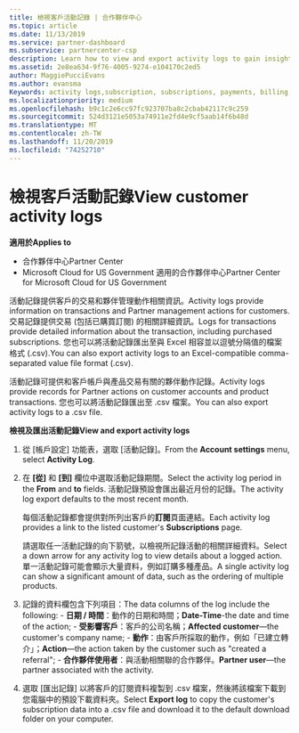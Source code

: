 ```yaml
---
title: 檢視客戶活動記錄 | 合作夥伴中心
ms.topic: article
ms.date: 11/13/2019
ms.service: partner-dashboard
ms.subservice: partnercenter-csp
description: Learn how to view and export activity logs to gain insight on customer account transactions and other customer-related partner management activities.
ms.assetid: 2e8ea634-9f76-4005-9274-e104170c2ed5
author: MaggiePucciEvans
ms.author: evansma
Keywords: activity logs,subscription, subscriptions, payments, billing, transactions, 活動記錄, 訂用帳戶, 付款, 帳單, 交易
ms.localizationpriority: medium
ms.openlocfilehash: b9c1c2e6cc97fc923707ba8c2cbab42117c9c259
ms.sourcegitcommit: 524d3121e5053a74911e2fd4e9cf5aab14f6b48d
ms.translationtype: MT
ms.contentlocale: zh-TW
ms.lasthandoff: 11/20/2019
ms.locfileid: "74252710"
---
```

# <a name="view-customer-activity-logs"></a><span data-ttu-id="a1e2a-104">檢視客戶活動記錄</span><span class="sxs-lookup"><span data-stu-id="a1e2a-104">View customer activity logs</span></span>

<span data-ttu-id="a1e2a-105">**適用於**</span><span class="sxs-lookup"><span data-stu-id="a1e2a-105">**Applies to**</span></span>

-  <span data-ttu-id="a1e2a-106">合作夥伴中心</span><span class="sxs-lookup"><span data-stu-id="a1e2a-106">Partner Center</span></span>
-  <span data-ttu-id="a1e2a-107">Microsoft Cloud for US Government 適用的合作夥伴中心</span><span class="sxs-lookup"><span data-stu-id="a1e2a-107">Partner Center for Microsoft Cloud for US Government</span></span>


<span data-ttu-id="a1e2a-108">活動記錄提供客戶的交易和夥伴管理動作相關資訊。</span><span class="sxs-lookup"><span data-stu-id="a1e2a-108">Activity logs provide information on transactions and Partner management actions for customers.</span></span> <span data-ttu-id="a1e2a-109">交易記錄提供交易 (包括已購買訂閱) 的相關詳細資訊。</span><span class="sxs-lookup"><span data-stu-id="a1e2a-109">Logs for transactions provide detailed information about the transaction, including purchased subscriptions.</span></span> <span data-ttu-id="a1e2a-110">您也可以將活動記錄匯出至與 Excel 相容並以逗號分隔值的檔案格式 (.csv).</span><span class="sxs-lookup"><span data-stu-id="a1e2a-110">You can also export activity logs to an Excel-compatible comma-separated value file format (.csv).</span></span>

<span data-ttu-id="a1e2a-111">活動記錄可提供和客戶帳戶與產品交易有關的夥伴動作記錄。</span><span class="sxs-lookup"><span data-stu-id="a1e2a-111">Activity logs provide records for Partner actions on customer accounts and product transactions.</span></span> <span data-ttu-id="a1e2a-112">您也可以將活動記錄匯出至 .csv 檔案。</span><span class="sxs-lookup"><span data-stu-id="a1e2a-112">You can also export activity logs to a .csv file.</span></span>

<span data-ttu-id="a1e2a-113">**檢視及匯出活動記錄**</span><span class="sxs-lookup"><span data-stu-id="a1e2a-113">**View and export activity logs**</span></span>

1.  <span data-ttu-id="a1e2a-114">從 [帳戶設定] 功能表，選取 [活動記錄]。</span><span class="sxs-lookup"><span data-stu-id="a1e2a-114">From the **Account settings** menu, select **Activity Log**.</span></span>
2.  <span data-ttu-id="a1e2a-115">在 **\[從\]** 和 **\[到\]** 欄位中選取活動記錄期間。</span><span class="sxs-lookup"><span data-stu-id="a1e2a-115">Select the activity log period in the **From** and **to** fields.</span></span> <span data-ttu-id="a1e2a-116">活動記錄預設會匯出最近月份的記錄。</span><span class="sxs-lookup"><span data-stu-id="a1e2a-116">The activity log export defaults to the most recent month.</span></span>

    <span data-ttu-id="a1e2a-117">每個活動記錄都會提供對所列出客戶的**訂閱**頁面連結。</span><span class="sxs-lookup"><span data-stu-id="a1e2a-117">Each activity log provides a link to the listed customer's **Subscriptions** page.</span></span>

    <span data-ttu-id="a1e2a-118">請選取任一活動記錄的向下箭號，以檢視所記錄活動的相關詳細資料。</span><span class="sxs-lookup"><span data-stu-id="a1e2a-118">Select a down arrow for any activity log to view details about a logged action.</span></span> <span data-ttu-id="a1e2a-119">單一活動記錄可能會顯示大量資料，例如訂購多種產品。</span><span class="sxs-lookup"><span data-stu-id="a1e2a-119">A single activity log can show a significant amount of data, such as the ordering of multiple products.</span></span>

3.   <span data-ttu-id="a1e2a-120">記錄的資料欄包含下列項目：</span><span class="sxs-lookup"><span data-stu-id="a1e2a-120">The data columns of the log include the following:</span></span>
    -   <span data-ttu-id="a1e2a-121">**日期 / 時間**：動作的日期和時間；</span><span class="sxs-lookup"><span data-stu-id="a1e2a-121">**Date-Time**-the date and time of the action;</span></span>
    -   <span data-ttu-id="a1e2a-122">**受影響客戶**：客戶的公司名稱；</span><span class="sxs-lookup"><span data-stu-id="a1e2a-122">**Affected customer**—the customer's company name;</span></span>
    -   <span data-ttu-id="a1e2a-123">**動作**：由客戶所採取的動作，例如「已建立轉介」；</span><span class="sxs-lookup"><span data-stu-id="a1e2a-123">**Action**—the action taken by the customer such as "created a referral";</span></span>
    -   <span data-ttu-id="a1e2a-124">**合作夥伴使用者**：與活動相關聯的合作夥伴。</span><span class="sxs-lookup"><span data-stu-id="a1e2a-124">**Partner user**—the partner associated with the activity.</span></span>

4.  <span data-ttu-id="a1e2a-125">選取 [匯出記錄] 以將客戶的訂閱資料複製到 .csv 檔案，然後將該檔案下載到您電腦中的預設下載資料夾。</span><span class="sxs-lookup"><span data-stu-id="a1e2a-125">Select **Export log** to copy the customer's subscription data into a .csv file and download it to the default download folder on your computer.</span></span>
    
 

 



